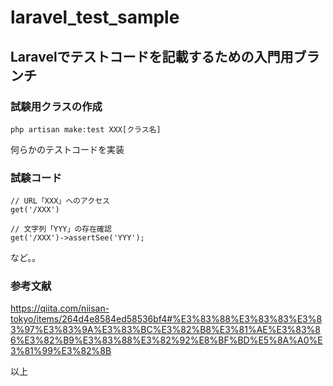 # laravel_test_sample
## Laravelでテストコードを記載するための入門用ブランチ

### 試験用クラスの作成
```
php artisan make:test XXX[クラス名]
```
何らかのテストコードを実装

### 試験コード

```
// URL「XXX」へのアクセス
get('/XXX')
```

```
// 文字列「YYY」の存在確認
get('/XXX')->assertSee('YYY');
```
など。。

### 参考文献
https://qiita.com/niisan-tokyo/items/264d4e8584ed58536bf4#%E3%83%88%E3%83%83%E3%83%97%E3%83%9A%E3%83%BC%E3%82%B8%E3%81%AE%E3%83%86%E3%82%B9%E3%83%88%E3%82%92%E8%BF%BD%E5%8A%A0%E3%81%99%E3%82%8B

以上
